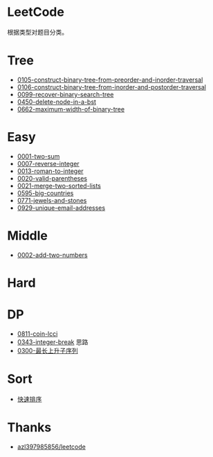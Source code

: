 # LeetCode

根据类型对题目分类。

# Tree

- [0105-construct-binary-tree-from-preorder-and-inorder-traversal](https://leetcode-cn.com/problems/construct-binary-tree-from-preorder-and-inorder-traversal)
- [0106-construct-binary-tree-from-inorder-and-postorder-traversal](https://leetcode-cn.com/problems/construct-binary-tree-from-inorder-and-postorder-traversal)
- [0099-recover-binary-search-tree](https://leetcode-cn.com/problems/recover-binary-search-tree/)
- [0450-delete-node-in-a-bst](https://leetcode-cn.com/problems/delete-node-in-a-bst)
- [0662-maximum-width-of-binary-tree](https://leetcode-cn.com/problems/maximum-width-of-binary-tree/)

# Easy

- [0001-two-sum](https://github.com/liunian1004/algorithm-practice/blob/master/leetcode/0001-two-sum/README.md)
- [0007-reverse-integer](https://github.com/liunian1004/algorithm-practice/blob/master/0007-reverse-integer/README.md)
- [0013-roman-to-integer](https://github.com/liunian1004/algorithm-practice/blob/master/0013-roman-to-integer/README.md)
- [0020-valid-parentheses](https://github.com/liunian1004/algorithm-practice/blob/master/0020-valid-parentheses/README.md)
- [0021-merge-two-sorted-lists](https://github.com/liunian1004/algorithm-practice/blob/master/0021-merge-two-sorted-lists/README.md)
- [0595-big-countries](https://github.com/liunian1004/algorithm-practice/blob/master/0595-big-countries/README.md)
- [0771-jewels-and-stones](https://github.com/liunian1004/algorithm-practice/blob/master/0771-jewels-and-stones/README.md)
- [0929-unique-email-addresses](https://github.com/liunian1004/algorithm-practice/blob/master/0929-unique-email-addresses/README.md)

# Middle

- [0002-add-two-numbers](https://github.com/liunian1004/algorithm-practice/blob/master/0002-add-two-numbers/README.md)

# Hard

# DP

- [0811-coin-lcci]()
- [0343-integer-break](https://leetcode-cn.com/problems/integer-break/) 思路
- [0300-最长上升子序列](https://leetcode-cn.com/problems/longest-increasing-subsequence/)

# Sort

- [快速排序](/)

# Thanks

- [azl397985856/leetcode](https://github.com/azl397985856/leetcode)
